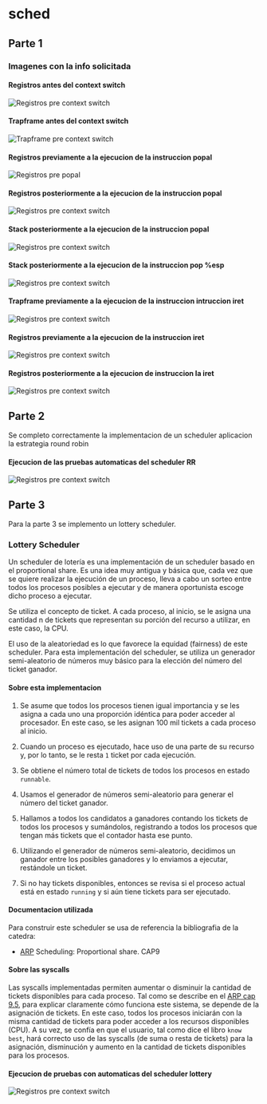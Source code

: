# sched

## Parte 1 

### Imagenes con la info solicitada 

#### Registros antes del context switch
![ Registros pre context switch](docs/regs_pre_cs.png)

#### Trapframe antes del context switch 
![ Trapframe pre context switch](docs/tf_pre_cs.png)

#### Registros previamente a la ejecucion de la instruccion popal 
![ Registros pre popal](docs/regs_pre_popal.png)

#### Registros posteriormente a la ejecucion de la instruccion popal
![ Registros pre context switch](docs/regs_post_popal.png)

#### Stack posteriormente a la ejecucion de la instruccion popal
![ Registros pre context switch](docs/stack_post_popal.png)

#### Stack posteriormente a la ejecucion de la instruccion pop %esp 
![ Registros pre context switch](docs/stack_post_popesp.png)

#### Trapframe previamente a la ejecucion de la instruccion intruccion iret 
![ Registros pre context switch](docs/tf_pre_iret.png)

#### Registros previamente a la ejecucion de la instruccion iret   
![ Registros pre context switch](docs/regs_pre_iret.png)

####  Registros posteriormente a la ejecucion de instruccion la iret 
![ Registros pre context switch](docs/regs_post_iret.png)

## Parte 2

Se completo correctamente la implementacion de un scheduler aplicacion la estrategia round robin 

####  Ejecucion de las pruebas automaticas del scheduler RR 
![ Registros pre context switch](docs/pruebasrr.png)


## Parte 3

Para la parte 3 se implemento un lottery scheduler. 

### Lottery Scheduler

Un scheduler de lotería es una implementación de un scheduler basado en el proportional share. Es una idea muy antigua y básica que, cada vez que se quiere realizar la ejecución de un proceso, lleva a cabo un sorteo entre todos los procesos posibles a ejecutar y de manera oportunista escoge dicho proceso a ejecutar.

Se utiliza el concepto de ticket. A cada proceso, al inicio, se le asigna una cantidad n de tickets que representan su porción del recurso a utilizar, en este caso, la CPU.

El uso de la aleatoriedad es lo que favorece la equidad (fairness) de este scheduler. Para esta implementación del scheduler, se utiliza un generador semi-aleatorio de números muy básico para la elección del número del ticket ganador.

#### Sobre esta implementacion

1. Se asume que todos los procesos tienen igual importancia y se les asigna a cada uno una proporción idéntica para poder acceder al procesador. En este caso, se les asignan 100 mil tickets a cada proceso al inicio.

2. Cuando un proceso es ejecutado, hace uso de una parte de su recurso y, por lo tanto, se le resta `1` ticket por cada ejecución.

3. Se obtiene el número total de tickets de todos los procesos en estado `runnable`.

4. Usamos el generador de números semi-aleatorio para generar el número del ticket ganador.

5. Hallamos a todos los candidatos a ganadores contando los tickets de todos los procesos y sumándolos, registrando a todos los procesos que tengan más tickets que el contador hasta ese punto.

6. Utilizando el generador de números semi-aleatorio, decidimos un ganador entre los posibles ganadores y lo enviamos a ejecutar, restándole un ticket.

7. Si no hay tickets disponibles, entonces se revisa si el proceso actual está en estado `running` y si aún tiene tickets para ser ejecutado.

#### Documentacion utilizada

Para construir este scheduler se usa de referencia la bibliografia de la catedra:

- [ARP](http://ostep.org) Scheduling: Proportional share. CAP9

#### Sobre las syscalls 

Las syscalls implementadas permiten aumentar o disminuir la cantidad de tickets disponibles para cada proceso. Tal como se describe en el [ARP cap 9.5](http://ostep.org), para explicar claramente cómo funciona este sistema, se depende de la asignación de tickets. En este caso, todos los procesos iniciarán con la misma cantidad de tickets para poder acceder a los recursos disponibles (CPU). A su vez, se confía en que el usuario, tal como dice el libro `know best`, hará correcto uso de las syscalls (de suma o resta de tickets) para la asignación, disminución y aumento en la cantidad de tickets disponibles para los procesos.

#### Ejecucion de pruebas con automaticas del scheduler lottery 

![ Registros pre context switch](docs/pruebaspr.png)



